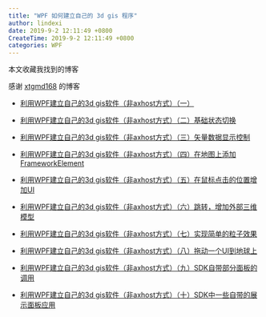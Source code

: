 ```yaml
---
title: "WPF 如何建立自己的 3d gis 程序"
author: lindexi
date: 2019-9-2 12:11:49 +0800
CreateTime: 2019-9-2 12:11:49 +0800
categories: WPF
---
```


本文收藏我找到的博客

<!--more-->




<!-- csdn -->

感谢 [xtgmd168](https://blog.csdn.net/xtgmd168?t=1 ) 的博客

- [利用WPF建立自己的3d gis软件（非axhost方式）（一）](https://blog.csdn.net/xtgmd168/article/details/85253354 )

- [利用WPF建立自己的3d gis软件（非axhost方式）（二）基础状态切换](https://blog.csdn.net/xtgmd168/article/details/85263146 )

- [利用WPF建立自己的3d gis软件（非axhost方式）（三）矢量数据显示控制](https://blog.csdn.net/xtgmd168/article/details/85263719 )

- [利用WPF建立自己的3d gis软件（非axhost方式）（四）在地图上添加FrameworkElement](https://blog.csdn.net/xtgmd168/article/details/85264680 )

- [利用WPF建立自己的3d gis软件（非axhost方式）（五）在鼠标点击的位置增加UI](https://blog.csdn.net/xtgmd168/article/details/85266082 )

- [利用WPF建立自己的3d gis软件（非axhost方式）（六）跳转，增加外部三维模型](https://blog.csdn.net/xtgmd168/article/details/85266563 )

- [利用WPF建立自己的3d gis软件（非axhost方式）（七）实现简单的粒子效果](https://blog.csdn.net/xtgmd168/article/details/85273270 )

- [利用WPF建立自己的3d gis软件（非axhost方式）（八）拖动一个UI到地球上](https://blog.csdn.net/xtgmd168/article/details/85303606 )

- [利用WPF建立自己的3d gis软件（非axhost方式）（九）SDK自带部分面板的调用](https://blog.csdn.net/xtgmd168/article/details/85319888 )

- [利用WPF建立自己的3d gis软件（非axhost方式）（十）SDK中一些自带的展示面板应用](https://blog.csdn.net/xtgmd168/article/details/85330737 )





